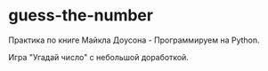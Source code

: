 # guess-the-number
Практика по книге Майкла Доусона - Программируем на Python.

Игра "Угадай число" с небольшой доработкой.
